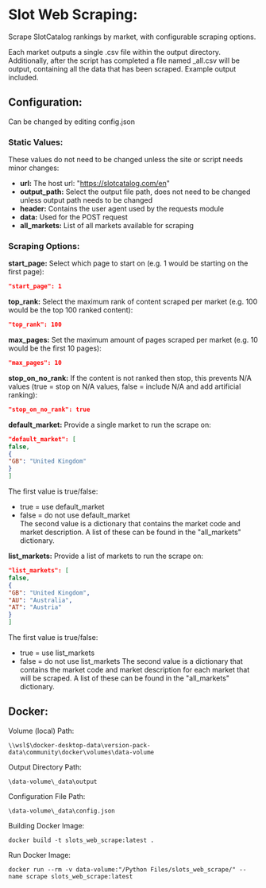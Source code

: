 # Slot Web Scraping:

Scrape SlotCatalog rankings by market, with configurable scraping options.

Each market outputs a single .csv file within the output directory. Additionally, after the script has completed a file
named _all.csv will be output, containing all the data that has been scraped. Example output included.

## Configuration:

Can be changed by editing config.json

### Static Values:

These values do not need to be changed unless the site or script needs minor changes:

* **url:** The host url: "https://slotcatalog.com/en"
* **output_path:** Select the output file path, does not need to be changed unless output path needs to be changed
* **header:** Contains the user agent used by the requests module
* **data:** Used for the POST request
* **all_markets:** List of all markets available for scraping

### Scraping Options:

**start_page:** Select which page to start on (e.g. 1 would be starting on the first page):

```json
"start_page": 1
```

**top_rank:** Select the maximum rank of content scraped per market (e.g. 100 would be the top 100 ranked content):

```json
"top_rank": 100
```

**max_pages:** Set the maximum amount of pages scraped per market (e.g. 10 would be the first 10 pages):

```json
"max_pages": 10
```

**stop_on_no_rank:** If the content is not ranked then stop, this prevents N/A values (true = stop on N/A values, false
= include N/A and add artificial ranking):

```json
"stop_on_no_rank": true
```

**default_market:** Provide a single market to run the scrape on:

```json
"default_market": [
false,
{
"GB": "United Kingdom"
}
]
```

The first value is true/false:

* true = use default_market
* false = do not use default_market  
  The second value is a dictionary that contains the market code and market description. A list of these can be found in
  the "all_markets" dictionary.

**list_markets:** Provide a list of markets to run the scrape on:

```json
"list_markets": [
false,
{
"GB": "United Kingdom",
"AU": "Australia",
"AT": "Austria"
}
]
```

The first value is true/false:

* true = use list_markets
* false = do not use list_markets The second value is a dictionary that contains the market code and market description
  for each market that will be scraped. A list of these can be found in the "all_markets" dictionary.  
  
## Docker:  
Volume (local) Path:  
```
\\wsl$\docker-desktop-data\version-pack-data\community\docker\volumes\data-volume
```

Output Directory Path:  
```
\data-volume\_data\output
```

Configuration File Path:  
```
\data-volume\_data\config.json
```

Building Docker Image:  
```
docker build -t slots_web_scrape:latest .
```

Run Docker Image:  
```
docker run --rm -v data-volume:"/Python Files/slots_web_scrape/" --name scrape slots_web_scrape:latest  
```
